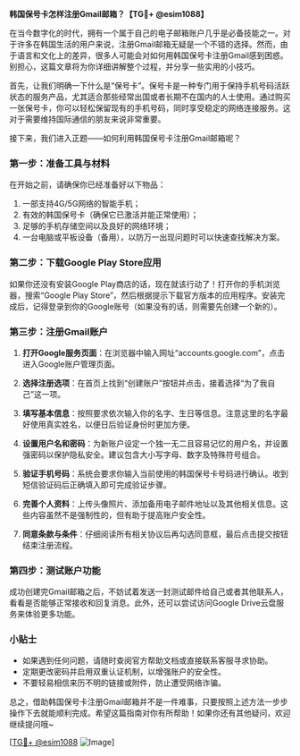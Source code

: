 **韩国保号卡怎样注册Gmail邮箱？【TG💪+ @esim1088】**

在当今数字化的时代，拥有一个属于自己的电子邮箱账户几乎是必备技能之一。对于许多在韩国生活的用户来说，注册Gmail邮箱无疑是一个不错的选择。然而，由于语言和文化上的差异，很多人可能会对如何用韩国保号卡注册Gmail感到困惑。别担心，这篇文章将为你详细讲解整个过程，并分享一些实用的小技巧。

首先，让我们明确一下什么是“保号卡”。保号卡是一种专门用于保持手机号码活跃状态的服务产品，尤其适合那些经常出国或者长期不在国内的人士使用。通过购买一张保号卡，你可以轻松保留现有的手机号码，同时享受稳定的网络连接服务。这对于需要维持国际通信的朋友来说非常重要。

接下来，我们进入正题——如何利用韩国保号卡注册Gmail邮箱呢？

### 第一步：准备工具与材料

在开始之前，请确保你已经准备好以下物品：
1. 一部支持4G/5G网络的智能手机；
2. 有效的韩国保号卡（确保它已激活并能正常使用）；
3. 足够的手机存储空间以及良好的网络环境；
4. 一台电脑或平板设备（备用），以防万一出现问题时可以快速查找解决方案。

### 第二步：下载Google Play Store应用

如果你还没有安装Google Play商店的话，现在就该行动了！打开你的手机浏览器，搜索“Google Play Store”，然后根据提示下载官方版本的应用程序。安装完成后，记得登录到你的Google账号（如果没有的话，则需要先创建一个新的）。

### 第三步：注册Gmail账户

1. **打开Google服务页面**：在浏览器中输入网址“accounts.google.com”，点击进入Google账户管理页面。
   
2. **选择注册选项**：在首页上找到“创建账户”按钮并点击，接着选择“为了我自己”这一项。

3. **填写基本信息**：按照要求依次输入你的名字、生日等信息。注意这里的名字最好使用真实姓名，以便日后验证身份时更加方便。

4. **设置用户名和密码**：为新账户设定一个独一无二且容易记忆的用户名，并设置强密码以保护隐私安全。建议包含大小写字母、数字及特殊符号组合。

5. **验证手机号码**：系统会要求你输入当前使用的韩国保号卡号码进行确认。收到短信验证码后正确填入即可完成验证步骤。

6. **完善个人资料**：上传头像照片、添加备用电子邮件地址以及其他相关信息。这些内容虽然不是强制性的，但有助于提高账户安全性。

7. **同意条款与条件**：仔细阅读所有相关协议后再勾选同意框，最后点击提交按钮结束注册流程。

### 第四步：测试账户功能

成功创建完Gmail邮箱之后，不妨试着发送一封测试邮件给自己或者其他联系人，看看是否能够正常接收和回复消息。此外，还可以尝试访问Google Drive云盘服务来体验更多功能。

### 小贴士

- 如果遇到任何问题，请随时查阅官方帮助文档或直接联系客服寻求协助。
- 定期更改密码并启用双重认证机制，以增强账户的安全性。
- 不要轻易相信来历不明的链接或附件，防止遭受网络诈骗。

总之，借助韩国保号卡注册Gmail邮箱并不是一件难事，只要按照上述方法一步步操作下去就能顺利完成。希望这篇指南对你有所帮助！如果你还有其他疑问，欢迎继续提问哦~

[[TG💪+ @esim1088](https://t.me/s/esim1088) ![Image](https://i.postimg.cc/4NQfJmqS/Snipaste-2025-05-13-00-14-12.png)]